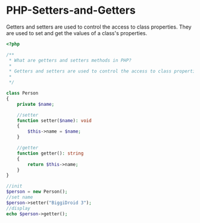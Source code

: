 # PHP-Setters-and-Getters
Getters and setters are used to control the access to class properties. They are used to set and get the values of a class's properties.

```php
<?php

/**
 * What are getters and setters methods in PHP?
 * 
 * Getters and setters are used to control the access to class properties. They are used to set and get the values of a class's properties.
 * 
 */

class Person
{
    private $name;

    //setter
    function setter($name): void
    {
        $this->name = $name;
    }

    //getter
    function getter(): string
    {
        return $this->name;
    }
}

//init
$person = new Person();
//set name 
$person->setter("BiggiDroid 3");
//display
echo $person->getter();


```
